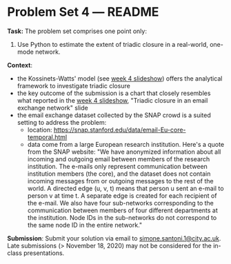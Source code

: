 # Problem Set 4 ― README

**Task:** The problem set comprises one point only:

1.  Use Python to estimate the extent of triadic closure in a real-world, one-mode network.

**Context**:

- the Kossinets-Watts' model (see [week 4
  slideshow](https://github.com/simoneSantoni/data-viz-smm635/blob/master/week4/slideshow_1.ipynb))
  offers the analytical framework to investigate triadic closure
- the key outcome of the submission is a chart that closely resembles what
  reported in the [week 4
  slideshow](https://github.com/simoneSantoni/data-viz-smm635/blob/master/week4/slideshow_1.ipynb),
  "Triadic closure in an email exchange network" slide
- the email exchange dataset collected by the SNAP crowd is a suited setting to address the problem:
   * location: https://snap.stanford.edu/data/email-Eu-core-temporal.html
   * data come from a large European research institution. Here's a quote from the SNAP website: "We have anonymized information about all incoming and outgoing email between members of the research institution. The e-mails only represent communication between institution members (the core), and the dataset does not contain incoming messages from or outgoing messages to the rest of the world. A directed edge (u, v, t) means that person u sent an e-mail to person v at time t. A separate edge is created for each recipient of the e-mail. We also have four sub-networks corresponding to the communication between members of four different departments at the institution. Node IDs in the sub-networks do not correspond to the same node ID in the entire network."

**Submission**: Submit your solution via email to simone.santoni.1@city.ac.uk.
Late submissions (> November 18, 2020) may not be considered for the in-class
presentations.
